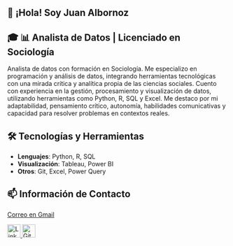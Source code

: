 ## 👋 ¡Hola! Soy Juan Albornoz

## 🎓 📊 Analista de Datos | Licenciado en Sociología

Analista de datos con formación en Sociología. Me especializo en programación y análisis de datos, integrando herramientas tecnológicas con una mirada crítica y analítica propia de las ciencias sociales. Cuento con experiencia en la gestión, procesamiento y visualización de datos, utilizando herramientas como Python, R, SQL y Excel. Me destaco por mi adaptabilidad, pensamiento crítico, autonomía, habilidades comunicativas y capacidad para resolver problemas en contextos reales.

## 🛠 Tecnologías y Herramientas
- **Lenguajes**: Python, R, SQL  
- **Visualización**: Tableau, Power BI  
- **Otros**: Git, Excel, Power Query

## 📫 Información de Contacto
<!-- Link directo a Gmail en web -->
[Correo en Gmail](https://mail.google.com/mail/?view=cm&fs=1&to=jualbornozc@gmail.com)  

<!-- LinkedIn -->
<a href="https://www.linkedin.com/in/juan-albornoz-carrillo/" target="_blank">
  <img src="https://img.icons8.com/ios-filled/50/0A66C2/linkedin.png" alt="LinkedIn" width="30"/>
</a>

<!-- GitHub -->
<a href="https://github.com/JuanAlbornoz32" target="_blank">
  <img src="https://img.icons8.com/ios-glyphs/50/000000/github.png" alt="GitHub" width="30"/>
</a>
